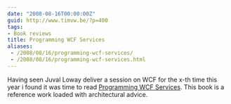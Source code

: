 ```yaml
---
date: "2008-08-16T00:00:00Z"
guid: http://www.timvw.be/?p=400
tags:
- Book reviews
title: Programming WCF Services
aliases:
 - /2008/08/16/programming-wcf-services/
 - /2008/08/16/programming-wcf-services.html
---
```

Having seen Juval Loway deliver a session on WCF for the x-th time this year i found it was time to read [Programming WCF Services](http://www.amazon.com/Programming-WCF-Services-Juval-Lowy/dp/0596526997). This book is a reference work loaded with architectural advice.